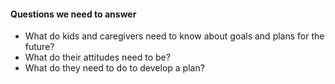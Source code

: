 #### Questions we need to answer

- What do kids and caregivers need to know about goals and plans for the future?
- What do their attitudes need to be?
- What do they need to do to develop a plan?